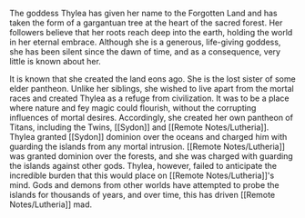 The goddess Thylea has given her name to the Forgotten Land and has taken the form of a gargantuan tree at the heart of the sacred forest. Her followers believe that her roots reach deep into the earth, holding the world in her eternal embrace. Although she is a generous, life-giving goddess, she has been silent since the dawn of time, and as a consequence, very little is known about her.

It is known that she created the land eons ago. She is the lost sister of some elder pantheon. Unlike her siblings, she wished to live apart from the mortal races and created Thylea as a refuge from civilization. It was to be a place where nature and fey magic could flourish, without the corrupting influences of mortal desires. Accordingly, she created her own pantheon of Titans, including the Twins, [[Sydon]] and [[Remote Notes/Lutheria]]. Thylea granted [[Sydon]] dominion over the oceans and charged him with guarding the islands from any mortal intrusion. [[Remote Notes/Lutheria]] was granted dominion over the forests, and she was charged with guarding the islands against other gods. Thylea, however, failed to anticipate the incredible burden that this would place on [[Remote Notes/Lutheria]]'s mind. Gods and demons from other worlds have attempted to probe the islands for thousands of years, and over time, this has driven [[Remote Notes/Lutheria]] mad.